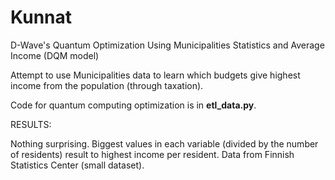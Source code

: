 # Kunnat
D-Wave's Quantum Optimization Using Municipalities Statistics and Average Income (DQM model)

Attempt to use Municipalities data to learn which budgets give highest income from the population (through taxation).

Code for quantum computing optimization is in **etl_data.py**.

RESULTS:

Nothing surprising. Biggest values in each variable (divided by the number of residents) result to highest income per resident. Data from Finnish Statistics Center (small dataset).

